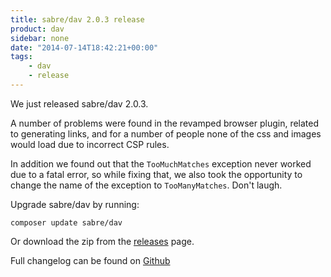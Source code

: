 ```yaml
---
title: sabre/dav 2.0.3 release
product: dav
sidebar: none
date: "2014-07-14T18:42:21+00:00"
tags:
    - dav
    - release
---
```


We just released sabre/dav 2.0.3.

A number of problems were found in the revamped browser plugin, related to
generating links, and for a number of people none of the css and images
would load due to incorrect CSP rules.

In addition we found out that the `TooMuchMatches` exception never worked
due to a fatal error, so while fixing that, we also took the opportunity to
change the name of the exception to `TooManyMatches`. Don't laugh.

Upgrade sabre/dav by running:

    composer update sabre/dav

Or download the zip from the [releases][2] page.

Full changelog can be found on [Github][1]

[1]: https://github.com/fruux/sabre-dav/blob/2.0/ChangeLog.md
[2]: https://github.com/fruux/sabre-dav/releases
